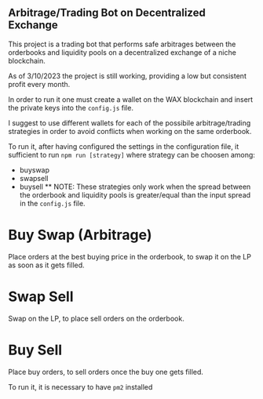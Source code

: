 ## Arbitrage/Trading Bot on Decentralized Exchange
This project is a trading bot that performs safe arbitrages between the orderbooks and liquidity pools on a decentralized exchange of a niche blockchain. 

As of 3/10/2023 the project is still working, providing a low but consistent profit every month.

In order to run it one must create a wallet on the WAX blockchain and insert the private keys into the  `config.js` file.

I suggest to use different wallets for each of the possibile arbitrage/trading strategies in order to avoid conflicts when working on the same orderbook.

To run it, after having configured the settings in the configuration file, it sufficient to run `npm run [strategy]` where strategy can be choosen among:
  - buyswap
  - swapsell
  - buysell
** NOTE: These strategies only work when the spread between the orderbook and liquidity pools is greater/equal than the input spread in the `config.js` file.

# Buy Swap (Arbitrage)
Place orders at the best buying price in the orderbook, to swap it on the LP as soon as it gets filled.

# Swap Sell
Swap on the LP, to place sell orders on the orderbook. 

# Buy Sell 
Place buy orders, to sell orders once the buy one gets filled.

To run it, it is necessary to have `pm2` installed


